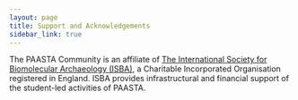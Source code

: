 ```yaml
---
layout: page
title: Support and Acknowledgements
sidebar_link: true
---
```


The PAASTA Community is an affiliate of [The International Society for Biomolecular Archaeology (ISBA)](https://isbarch.org), a Charitable Incorporated Organisation registered in England. ISBA provides infrastructural and financial support of the student-led activities of PAASTA.

<!--
We acknowledge the support of the Department of Archaeogenetics at the [Max Planck Institute for Evolutionary Anthropology](https://www.eva.mpg.de) for establishing and allowing us to continue with the PAASTA name.
 * In particular we thank Michelle O'Reilly (Graphic Designer of the [Max Planck Institute for the Science of Human History](https://shh.mpg.de)) for the logo design.
 -->
